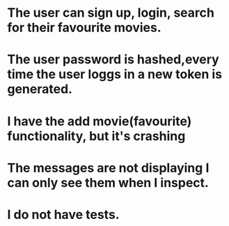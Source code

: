 # The user can sign up, login, search for their favourite movies.
# The user password is hashed,every time the user loggs in a new token is generated.
# I have the add movie(favourite) functionality, but it's crashing
# The messages are not displaying I can only see them when I inspect.
# I do not have tests.
